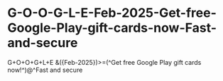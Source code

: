 # G-O-O-G-L-E-Feb-2025-Get-free-Google-Play-gift-cards-now-Fast-and-secure
G+O+O+G+L+E &amp;({Feb-2025})>=(^Get free Google Play gift cards now!^)@^Fast and secure
